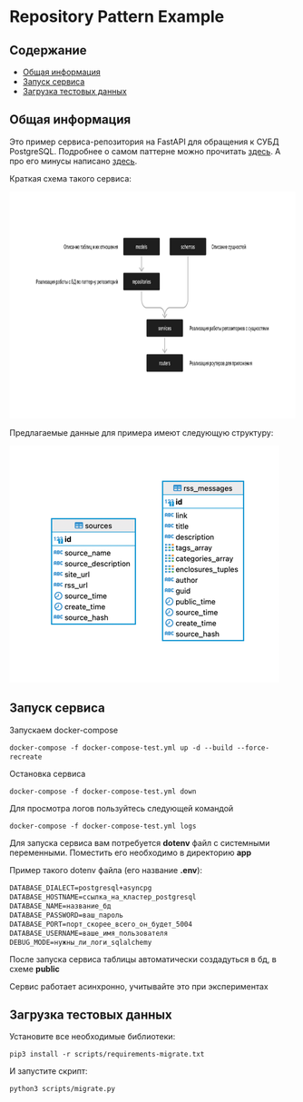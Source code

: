 # Repository Pattern Example

## Содержание
 - [Общая информация](#общая-информация)
 - [Запуск сервиса](#запуск-сервиса)
 - [Загрузка тестовых данных](#загрузка-тестовых-данных)

## Общая информация
Это пример сервиса-репозитория на FastAPI для обращения к СУБД PostgreSQL. 
Подробнее о самом паттерне можно прочитать <a href="https://habr.com/ru/articles/248505/">здесь</a>.
А про его минусы написано <a href="https://habr.com/ru/articles/335856/">здесь</a>.

Краткая схема такого сервиса:

<img src="assets/pattern-repository.png" alt="Структура сервиса-репозитория" width="800" height="400">

Предлагаемые данные для примера имеют следующую структуру:

<img src="assets/db-structure.png" alt="Структура БД>">

## Запуск сервиса
Запускаем docker-compose
```commandline
docker-compose -f docker-compose-test.yml up -d --build --force-recreate
```

Остановка сервиса
```commandline
docker-compose -f docker-compose-test.yml down
```

Для просмотра логов пользуйтесь следующей командой
```commandline
docker-compose -f docker-compose-test.yml logs
```

Для запуска сервиса вам потребуется <b>dotenv</b> файл с системными переменными. 
Поместить его необходимо в директорию <b>app</b>

Пример такого dotenv файла (его название <b>.env</b>):
```text
DATABASE_DIALECT=postgresql+asyncpg
DATABASE_HOSTNAME=ссылка_на_кластер_postgresql
DATABASE_NAME=название_бд
DATABASE_PASSWORD=ваш_пароль
DATABASE_PORT=порт_скорее_всего_он_будет_5004
DATABASE_USERNAME=ваше_имя_пользователя
DEBUG_MODE=нужны_ли_логи_sqlalchemy
```

После запуска сервиса таблицы автоматически создадуться в бд, в схеме <b>public</b>

Сервис работает асинхронно, учитывайте это при экспериментах

## Загрузка тестовых данных

Установите все необходимые библиотеки:
```commandline
pip3 install -r scripts/requirements-migrate.txt
```

И запустите скрипт:
```commandline
python3 scripts/migrate.py
```